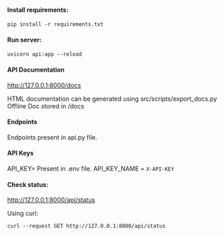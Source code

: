 
#### Install requirements:

`pip install -r requirements.txt`

#### Run server:

`uvicorn api:app --reload`

#### API Documentation 

http://127.0.0.1:8000/docs

HTML documentation can be generated using src/scripts/export_docs.py
Offline Doc stored in /docs

#### Endpoints

Endpoints present in api.py file.

#### API Keys
API_KEY= Present in .env file.
API_KEY_NAME = `X-API-KEY`


#### Check status:

http://127.0.0.1:8000/api/status

Using curl:

`curl --request GET http://127.0.0.1:8000/api/status`



